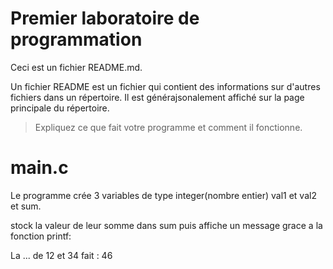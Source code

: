 # Premier laboratoire de programmation

Ceci est un fichier README.md.

Un fichier README est un fichier qui contient des informations sur d'autres fichiers dans un répertoire. Il est générajsonalement affiché sur la page principale du répertoire.

> Expliquez ce que fait votre programme et comment il fonctionne.

# main.c

Le programme crée 3 variables de type integer(nombre entier) val1 et val2 et sum.

stock la valeur de leur somme dans sum puis affiche un message grace a la fonction printf:

La ... de 12 et 34 fait : 46